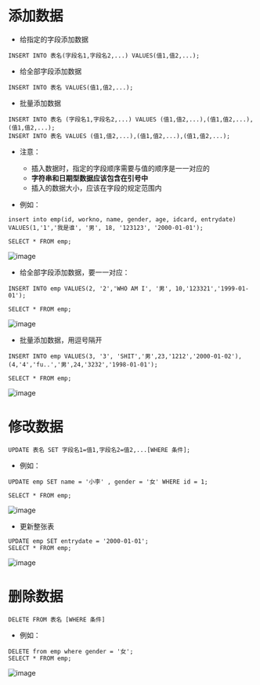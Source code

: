 # 添加数据
* 给指定的字段添加数据
```
INSERT INTO 表名(字段名1,字段名2,...) VALUES(值1,值2,...);
```
* 给全部字段添加数据
```
INSERT INTO 表名 VALUES(值1,值2,...);
```
* 批量添加数据
```
INSERT INTO 表名 (字段名1,字段名2,...) VALUES (值1,值2,...),(值1,值2,...),(值1,值2,...);
INSERT INTO 表名 VALUES (值1,值2,...),(值1,值2,...),(值1,值2,...);
```
* 注意：
  * 插入数据时，指定的字段顺序需要与值的顺序是一一对应的
  * **字符串和日期型数据应该包含在引号中**
  * 插入的数据大小，应该在字段的规定范围内
 
* 例如：
```
insert into emp(id, workno, name, gender, age, idcard, entrydate)
VALUES(1,'1','我是谁', '男', 18, '123123', '2000-01-01');

SELECT * FROM emp;
```

![image](https://github.com/user-attachments/assets/05fc3da7-709c-4256-aed5-f049babf6b9a)


* 给全部字段添加数据，要一一对应：
```
INSERT INTO emp VALUES(2, '2','WHO AM I', '男', 10,'123321','1999-01-01');

SELECT * FROM emp;
```

![image](https://github.com/user-attachments/assets/c70b98d9-2a01-4d37-8b17-437a1d79482a)

* 批量添加数据，用逗号隔开
```
INSERT INTO emp VALUES(3, '3', 'SHIT','男',23,'1212','2000-01-02'),(4,'4','fu..','男',24,'3232','1998-01-01');

SELECT * FROM emp;
```

![image](https://github.com/user-attachments/assets/8b2606b8-cbe5-4246-a789-c61b334b5be3)

# 修改数据
```
UPDATE 表名 SET 字段名1=值1,字段名2=值2,...[WHERE 条件];
```
* 例如：
```
UPDATE emp SET name = '小李' , gender = '女' WHERE id = 1;

SELECT * FROM emp;
```
![image](https://github.com/user-attachments/assets/48890d80-0c33-48c1-8342-2f34a7161f35)

* 更新整张表
```
UPDATE emp SET entrydate = '2000-01-01';
SELECT * FROM emp;
```
![image](https://github.com/user-attachments/assets/15e94501-a73f-44ba-bbdc-cb50e7859bfe)


# 删除数据
```
DELETE FROM 表名 [WHERE 条件]
```
* 例如：
```
DELETE from emp where gender = '女';
SELECT * FROM emp;
```
![image](https://github.com/user-attachments/assets/812f262a-ef46-437e-afe5-421250510a0e)

